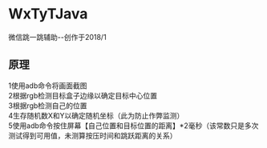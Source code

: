 # WxTyTJava
微信跳一跳辅助--创作于2018/1

## 原理
1使用adb命令将画面截图<br>
2根据rgb检测目标盒子边缘以确定目标中心位置<br>
3根据rgb检测自己的位置<br>
4生存随机数X和Y以确定随机坐标（此为防止作弊监测）<br>
5使用adb命令按住屏幕【自己位置和目标位置的距离】*2毫秒（该常数只是多次测试得到可用值，未测算按压时间和跳跃距离的关系）<br>

